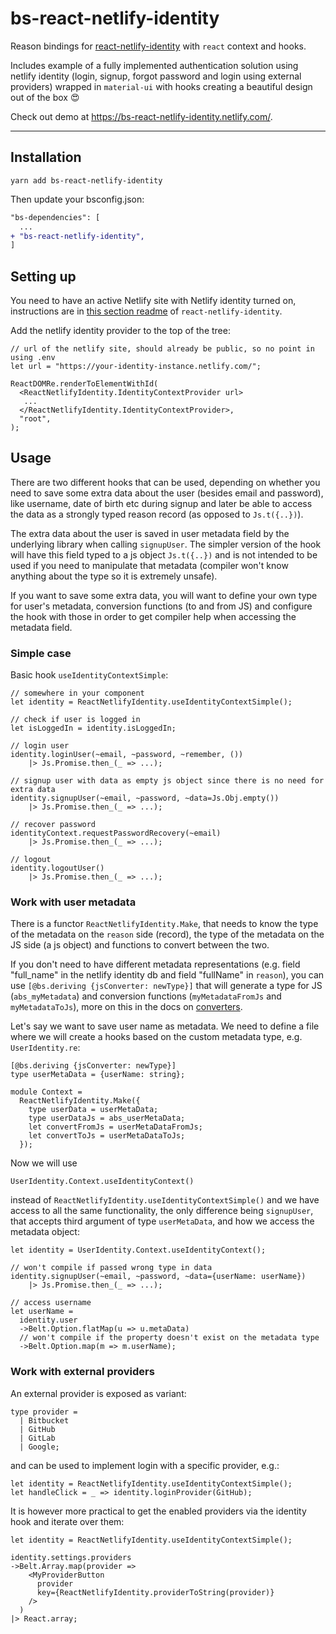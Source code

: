 # bs-react-netlify-identity

Reason bindings for [react-netlify-identity](https://github.com/sw-yx/react-netlify-identity) with `react` context and hooks.

Includes example of a fully implemented authentication solution using netlify identity (login, signup, forgot password and login using external providers) wrapped in `material-ui` with hooks creating a beautiful design out of the box 😍

Check out demo at https://bs-react-netlify-identity.netlify.com/.

---

## Installation

```
yarn add bs-react-netlify-identity
```

Then update your bsconfig.json:

```diff
"bs-dependencies": [
  ...
+ "bs-react-netlify-identity",
]
```

## Setting up

You need to have an active Netlify site with Netlify identity turned on, instructions are in [this section readme](https://github.com/sw-yx/react-netlify-identity#usage) of `react-netlify-identity`.

Add the netlify identity provider to the top of the tree:

```reason
// url of the netlify site, should already be public, so no point in using .env
let url = "https://your-identity-instance.netlify.com/";

ReactDOMRe.renderToElementWithId(
  <ReactNetlifyIdentity.IdentityContextProvider url>
   ...
  </ReactNetlifyIdentity.IdentityContextProvider>,
  "root",
);
```

## Usage

There are two different hooks that can be used, depending on whether you need to save some extra data about the user (besides email and password), like username, date of birth etc during signup and later be able to access the data as a strongly typed reason record (as opposed to `Js.t({..})`).

The extra data about the user is saved in user metadata field by the underlying library when calling `signupUser`. The simpler version of the hook will have this field typed to a js object `Js.t({..})` and is not intended to be used if you need to manipulate that metadata (compiler won't know anything about the type so it is extremely unsafe).

If you want to save some extra data, you will want to define your own type for user's metadata, conversion functions (to and from JS) and configure the hook with those in order to get compiler help when accessing the metadata field.

### Simple case

Basic hook `useIdentityContextSimple`:

```reason
// somewhere in your component
let identity = ReactNetlifyIdentity.useIdentityContextSimple();

// check if user is logged in
let isLoggedIn = identity.isLoggedIn;

// login user
identity.loginUser(~email, ~password, ~remember, ())
    |> Js.Promise.then_(_ => ...);

// signup user with data as empty js object since there is no need for extra data
identity.signupUser(~email, ~password, ~data=Js.Obj.empty())
    |> Js.Promise.then_(_ => ...);

// recover password
identityContext.requestPasswordRecovery(~email)
    |> Js.Promise.then_(_ => ...);

// logout
identity.logoutUser()
    |> Js.Promise.then_(_ => ...);
```

### Work with user metadata

There is a functor `ReactNetlifyIdentity.Make`, that needs to know the type of the metadata on the `reason` side (record), the type of the metadata on the JS side (a js object) and functions to convert between the two.

If you don't need to have different metadata representations (e.g. field "full_name" in the netlify identity db and field "fullName" in `reason`), you can use `[@bs.deriving {jsConverter: newType}]` that will generate a type for JS (`abs_myMetadata`) and conversion functions (`myMetadataFromJs` and `myMetadataToJs`), more on this in the docs on [converters](https://bucklescript.github.io/docs/en/generate-converters-accessors#more-safety).

Let's say we want to save user name as metadata. We need to define a file where we will create a hooks based on the custom metadata type, e.g. `UserIdentity.re`:

```reason
[@bs.deriving {jsConverter: newType}]
type userMetaData = {userName: string};

module Context =
  ReactNetlifyIdentity.Make({
    type userData = userMetaData;
    type userDataJs = abs_userMetaData;
    let convertFromJs = userMetaDataFromJs;
    let convertToJs = userMetaDataToJs;
  });
```

Now we will use

```reason
UserIdentity.Context.useIdentityContext()
```

instead of `ReactNetlifyIdentity.useIdentityContextSimple()` and we have access to all the same functionality, the only difference being `signupUser`, that accepts third argument of type `userMetaData`, and how we access the metadata object:

```reason
let identity = UserIdentity.Context.useIdentityContext();

// won't compile if passed wrong type in data
identity.signupUser(~email, ~password, ~data={userName: userName})
    |> Js.Promise.then_(_ => ...);

// access username
let userName =
  identity.user
  ->Belt.Option.flatMap(u => u.metaData)
  // won't compile if the property doesn't exist on the metadata type
  ->Belt.Option.map(m => m.userName);
```

### Work with external providers

An external provider is exposed as variant:

```reason
type provider =
  | Bitbucket
  | GitHub
  | GitLab
  | Google;
```

and can be used to implement login with a specific provider, e.g.:

```reason
let identity = ReactNetlifyIdentity.useIdentityContextSimple();
let handleClick = _ => identity.loginProvider(GitHub);
```

It is however more practical to get the enabled providers via the identity hook and iterate over them:

```reason
let identity = ReactNetlifyIdentity.useIdentityContextSimple();

identity.settings.providers
->Belt.Array.map(provider =>
    <MyProviderButton
      provider
      key={ReactNetlifyIdentity.providerToString(provider)}
    />
  )
|> React.array;
```
